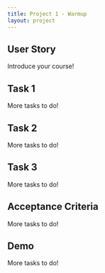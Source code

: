 ```yaml
---
title: Project 1 - Warmup
layout: project
---
```


## User Story

Introduce your course!

## Task 1

More tasks to do!

## Task 2

More tasks to do!

## Task 3

More tasks to do!

## Acceptance Criteria

More tasks to do!

## Demo

More tasks to do!
